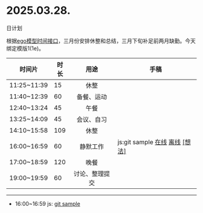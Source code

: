 # 2025.03.28.
日计划

根据[ego模型时间接口](https://gitee.com/hyg/blog/blob/master/timeflow.md)，三月份安排休整和总结，三月下旬补足前两月缺勤。今天绑定模版1(1e)。

| 时间片 | 时长 | 用途 | 手稿 |
| --- | --- | :---: | --- |
| 11:25~11:39 | 15 | 休整 |  |
| 11:40~12:39 | 60 | 备餐、运动 |  |
| 12:40~13:24 | 45 | 午餐 |  |
| 13:25~14:09 | 45 | 会议、自习 |  |
| 14:10~15:58 | 109 | 休整 |  |
| 16:00~16:59 | 60 | 静默工作 | js:git sample [在线](http://simp.ly/p/4QDThK) [离线](../../draft/2025/20250328160000.md) <a href="mailto:huangyg@mars22.com?subject=关于2025.03.28.[js:git sample]任务&body=日期: 20250328%0D%0A序号: 5%0D%0A手稿:../../draft/2025/20250328160000.md%0D%0A---请勿修改邮件主题及以上内容 从下一行开始写您的想法---%0D%0A">[想法]</a> |
| 17:00~18:59 | 120 | 晚餐 |  |
| 19:00~19:59 | 60 | 讨论、整理提交 |  |

---

- 16:00~16:59	js: [git sample](../../draft/2025/20250328.01.md)
